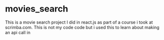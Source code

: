 # movies_search
This is a movie search project I did in react.js as part of a course i took at scrimba.com. This is not my code code but i used this to learn about making an api call in 
